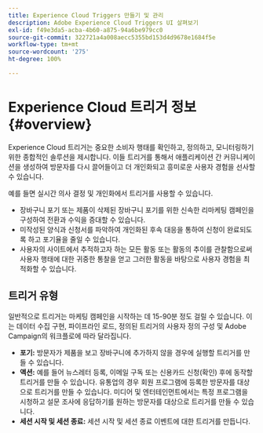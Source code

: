 ```yaml
---
title: Experience Cloud Triggers 만들기 및 관리
description: Adobe Experience Cloud Triggers UI 살펴보기
exl-id: f49e3da5-acba-4b60-a875-94a6be979cc0
source-git-commit: 322721a4a008aecc5355bd153d4d9678e1684f5e
workflow-type: tm+mt
source-wordcount: '275'
ht-degree: 100%

---
```


# Experience Cloud 트리거 정보 {#overview}

Experience Cloud 트리거는 중요한 소비자 행태를 확인하고, 정의하고, 모니터링하기 위한 종합적인 솔루션을 제시합니다. 이들 트리거를 통해서 애플리케이션 간 커뮤니케이션을 생성하여 방문자를 다시 끌어들이고 더 개인화되고 흥미로운 사용자 경험을 선사할 수 있습니다.

예를 들면 실시간 의사 결정 및 개인화에서 트리거를 사용할 수 있습니다.

* 장바구니 포기 또는 제품이 삭제된 장바구니 포기를 위한 신속한 리마케팅 캠페인을 구성하여 전환과 수익을 증대할 수 있습니다.
* 미작성된 양식과 신청서를 파악하여 개인화된 후속 대응을 통하여 신청이 완료되도록 하고 포기율을 줄일 수 있습니다.
* 사용자의 사이트에서 추적하고자 하는 모든 활동 또는 활동의 추이를 관찰함으로써 사용자 행태에 대한 귀중한 통찰을 얻고 그러한 활동을 바탕으로 사용자 경험을 최적화할 수 있습니다.

## 트리거 유형

일반적으로 트리거는 마케팅 캠페인을 시작하는 데 15-90분 정도 걸릴 수 있습니다. 이는 데이터 수집 구현, 파이프라인 로드, 정의된 트리거의 사용자 정의 구성 및 Adobe Campaign의 워크플로에 따라 달라집니다.

* **포기:** 방문자가 제품을 보고 장바구니에 추가하지 않을 경우에 실행할 트리거를 만들 수 있습니다.
* **액션:** 예를 들어 뉴스레터 등록, 이메일 구독 또는 신용카드 신청(확인) 후에 동작할 트리거를 만들 수 있습니다. 유통업의 경우 회원 프로그램에 등록한 방문자를 대상으로 트리거를 만들 수 있습니다. 미디어 및 엔터테인먼트에서는 특정 프로그램을 시청하고 설문 조사에 응답하기를 원하는 방문자를 대상으로 트리거를 만들 수 있습니다.
* **세션 시작 및 세션 종료:** 세션 시작 및 세션 종료 이벤트에 대한 트리거를 만듭니다.
